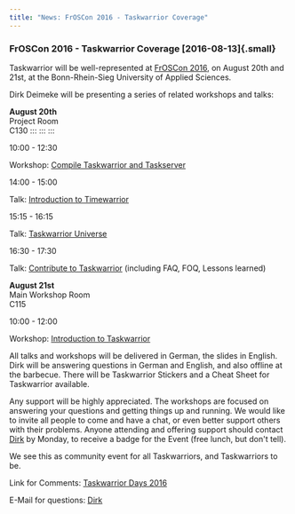 ```yaml
---
title: "News: FrOSCon 2016 - Taskwarrior Coverage"
---
```


### FrOSCon 2016 - Taskwarrior Coverage [2016-08-13]{.small}

Taskwarrior will be well-represented at [FrOSCon 2016](https://www.froscon.de),
on August 20th and 21st, at the Bonn-Rhein-Sieg University of Applied Sciences.

Dirk Deimeke will be presenting a series of related workshops and talks:

**August 20th**\
Project Room\
C130
:::
:::
:::

10:00 - 12:30

Workshop: [Compile Taskwarrior and
Taskserver](https://programm.froscon.de/2016/events/1876.html)

14:00 - 15:00

Talk: [Introduction to
Timewarrior](https://programm.froscon.de/2016/events/1877.html)

15:15 - 16:15

Talk: [Taskwarrior Universe](https://programm.froscon.de/2016/events/1878.html)

16:30 - 17:30

Talk: [Contribute to
Taskwarrior](https://programm.froscon.de/2016/events/1879.html) (including FAQ,
FOQ, Lessons learned)

**August 21st**\
Main Workshop Room\
C115

10:00 - 12:00

Workshop: [Introduction to
Taskwarrior](https://programm.froscon.de/2016/events/1702.html)

All talks and workshops will be delivered in German, the slides in English. Dirk
will be answering questions in German and English, and also offline at the
barbecue. There will be Taskwarrior Stickers and a Cheat Sheet for Taskwarrior
available.

Any support will be highly appreciated. The workshops are focused on answering
your questions and getting things up and running. We would like to invite all
people to come and have a chat, or even better support others with their
problems. Anyone attending and offering support should contact
[Dirk](mailto:dirk@deimeke.net) by Monday, to receive a badge for the Event
(free lunch, but don\'t tell).

We see this as community event for all Taskwarriors, and Taskwarriors to be.

Link for Comments: [Taskwarrior Days
2016](https://www.deimeke.net/dirk/blog/index.php?/archives/3713-Taskwarrior-Days-2016-....html)

E-Mail for questions: [Dirk](mailto:dirk@deimeke.net)
